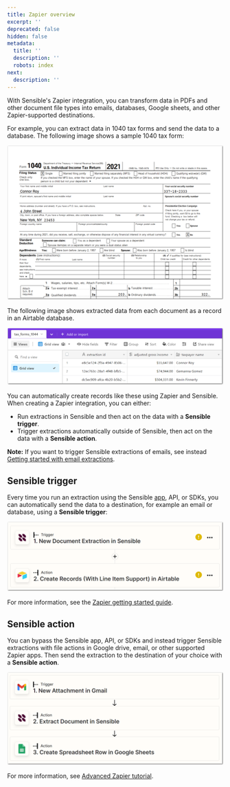 ```yaml
---
title: Zapier overview
excerpt: ''
deprecated: false
hidden: false
metadata:
  title: ''
  description: ''
  robots: index
next:
  description: ''
---
```

With Sensible's Zapier integration, you can transform data in PDFs and other document file types into emails, databases, Google sheets, and other Zapier-supported destinations.

For example, you can extract data in 1040 tax forms and send the data to a database. The following image shows a sample 1040 tax form: 

![Click to enlarge](https://raw.githubusercontent.com/sensible-hq/sensible-docs/main/readme-sync/assets/v0/images/final/zapier_6.png)

 The following image shows extracted data from each document as a record in an Airtable database. 

![Click to enlarge](https://raw.githubusercontent.com/sensible-hq/sensible-docs/main/readme-sync/assets/v0/images/final/zapier_5.png)

You can automatically create records like these using Zapier and Sensible. When creating a Zapier integration, you can either:

* Run extractions in Sensible and then act on the data with a **Sensible trigger**.
* Trigger extractions automatically outside of Sensible, then act on the data with a **Sensible action**.

**Note:** If you want to trigger Sensible extractions of emails, see instead [Getting started with email extractions](doc:getting-started-email).

## Sensible trigger

Every time you run an extraction using the Sensible [app](https://app.sensible.so/quick-extraction), API, or SDKs, you can automatically send the data to a destination, for example an email or database, using a **Sensible trigger**: 

![Click to enlarge](https://raw.githubusercontent.com/sensible-hq/sensible-docs/main/readme-sync/assets/v0/images/final/zapier_trigger.png)

For more information, see the [Zapier getting started guide](doc:zapier-getting-started).

## Sensible action

You can bypass the Sensible app, API, or SDKs and instead trigger Sensible extractions with file actions in Google drive, email, or other supported Zapier apps. Then send the extraction to the destination of your choice with a **Sensible action**.

![Click to enlarge](https://raw.githubusercontent.com/sensible-hq/sensible-docs/main/readme-sync/assets/v0/images/final/zapier_action.png)

For more information, see [Advanced Zapier tutorial](zapier-tutorial-2).
